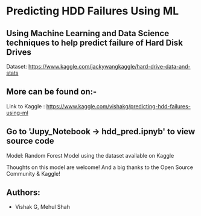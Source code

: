 # Predicting HDD Failures Using ML
## Using Machine Learning and Data Science techniques to help predict failure of Hard Disk Drives

Dataset: https://www.kaggle.com/jackywangkaggle/hard-drive-data-and-stats

## More can be found on:-
 Link to Kaggle : https://www.kaggle.com/vishakg/predicting-hdd-failures-using-ml
 
 ## Go to 'Jupy_Notebook -> hdd_pred.ipnyb' to view source code
 Model:  Random Forest Model using the dataset available on Kaggle 

Thoughts on this model are welcome! And a big thanks to the Open Source Community & Kaggle! 



## Authors:
* Vishak G, Mehul Shah
